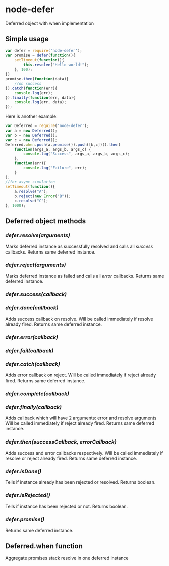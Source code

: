 node-defer
==========

Deferred object with when implementation

## Simple usage

```javascript
var defer = require('node-defer');
var promise = defer(function(){
	setTimeout(function(){
		this.resolve("Hello world!");
	}, 100);
})
promise.then(function(data){
	//on success
}).catch(function(err){
	console.log(err);
}).finally(function(err, data){
	console.log(err, data);
});
```

Here is another example:

```javascript
var Deferred = require('node-defer');
var a = new Deferred();
var b = new Deferred();
var c = new Deferred();
Deferred.when.push(a.promise()).push([b,c])().then(
    function(args_a, args_b, args_c) {
        console.log("Success", args_a, args_b, args_c);
    },
    function(err){
        console.log("Failure", err);
    }
);
//for async simulation
setTimeout(function(){
    a.resolve("A");
    b.reject(new Error("B"));
    c.resolve("C");
}, 1000);
```

## Deferred object methods

### *defer.resolve(arguments)*

Marks deferred instance as successfully resolved and calls all *success* callbacks.
Returns same deferred instance.

### *defer.reject(arguments)*

Marks deferred instance as failed and calls all *error* callbacks.
Returns same deferred instance.

### *defer.success(callback)*
### *defer.done(callback)*

Adds success callback on resolve.
Will be called immediately if resolve already fired.
Returns same deferred instance.

### *defer.error(callback)*
### *defer.fail(callback)*
### *defer.catch(callback)*

Adds error callback on reject.
Will be called immediately if reject already fired.
Returns same deferred instance.

### *defer.complete(callback)*
### *defer.finally(callback)*

Adds callback which will have 2 arguments: error and resolve arguments
Will be called immediately if reject already fired.
Returns same deferred instance.

### *defer.then(successCallback, errorCallback)*

Adds success and error callbacks respectively.
Will be called immediately if resolve or reject already fired.
Returns same deferred instance.

### *defer.isDone()*

Tells if instance already has been rejected or resolved.
Returns boolean.

### *defer.isRejected()*

Tells if instance has been rejected or not.
Returns boolean.

### *defer.promise()*

Returns same deferred instance.

## Deferred.when function

Aggregate promises stack resolve in one deferred instance